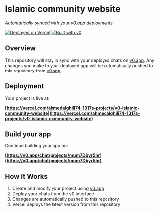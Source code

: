 # Islamic community website

*Automatically synced with your [v0.app](https://v0.app) deployments*

[![Deployed on Vercel](https://img.shields.io/badge/Deployed%20on-Vercel-black?style=for-the-badge&logo=vercel)](https://vercel.com/ahmedalghili74-1317s-projects/v0-islamic-community-website)
[![Built with v0](https://img.shields.io/badge/Built%20with-v0.app-black?style=for-the-badge)](https://v0.app/chat/projects/mum7Dbyr5hr)

## Overview

This repository will stay in sync with your deployed chats on [v0.app](https://v0.app).
Any changes you make to your deployed app will be automatically pushed to this repository from [v0.app](https://v0.app).

## Deployment

Your project is live at:

**[https://vercel.com/ahmedalghili74-1317s-projects/v0-islamic-community-website](https://vercel.com/ahmedalghili74-1317s-projects/v0-islamic-community-website)**

## Build your app

Continue building your app on:

**[https://v0.app/chat/projects/mum7Dbyr5hr](https://v0.app/chat/projects/mum7Dbyr5hr)**

## How It Works

1. Create and modify your project using [v0.app](https://v0.app)
2. Deploy your chats from the v0 interface
3. Changes are automatically pushed to this repository
4. Vercel deploys the latest version from this repository